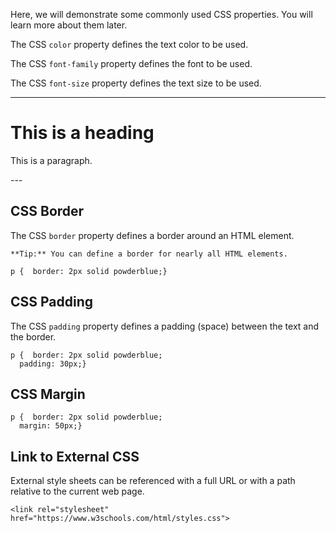 Here, we will demonstrate some commonly used CSS properties. You will learn more about them later.

The CSS `color` property defines the text color to be used.

The CSS `font-family` property defines the font to be used.

The CSS `font-size` property defines the text size to be used.

---
<!DOCTYPE html>  
<html>  
<head>  
<style>  
h1 {  color: blue;  
  font-family: verdana;  
  font-size: 300%;}  
p {  color: red;  
  font-family: courier;  
  font-size: 160%;}  
</style>  
</head>  
<body>  
  
<h1>This is a heading</h1>  
<p>This is a paragraph.</p>  
  
</body>  
</html>
---

## CSS Border

The CSS `border` property defines a border around an HTML element.

    **Tip:** You can define a border for nearly all HTML elements.

```
p {  border: 2px solid powderblue;}
```

## CSS Padding

The CSS `padding` property defines a padding (space) between the text and the border.

```
p {  border: 2px solid powderblue;  
  padding: 30px;}
```

## CSS Margin

```
p {  border: 2px solid powderblue;  
  margin: 50px;}
```

## Link to External CSS

External style sheets can be referenced with a full URL or with a path relative to the current web page.

```
<link rel="stylesheet" href="https://www.w3schools.com/html/styles.css">
```

